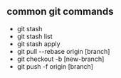 common git commands
------------------------

- git stash
- git stash list
- git stash apply
- git pull --rebase origin [branch]
- git checkout -b [new-branch]
- git push -f origin [branch]

